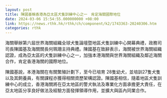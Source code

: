 ```yaml
---
layout: post
title: 陳國基稱香港為亞太區犬隻訓練中心之一　肯定海關國際地位
date: 2024-03-06 15:54:55.000000000 +08:00
link: https://news.rthk.hk/rthk/ch/component/k2/1743363-20240306.htm
categories: rthk
---
```


海關舉辦第六屆世界海關組織全球犬隻論壇暨地區犬隻訓練中心開幕典禮，政務司司長陳國基及海關關長何珮珊主持典禮。陳國基在致辭表示，海關被世界海關組織認證，成為亞太區的犬隻訓練中心之一，加強本港海關與世界海關組織及鄰近海關合作，肯定香港海關的國際地位。

陳國基說，本港海關在有關繁殖計劃下，至今已培育 28隻幼犬，並培訓27隻犬隻以及其飼養員，有關課程亦獲得相關資歷架構認證。陳國基相信，隨着地區犬隻訓練中心的成立，香港海關將在亞太地區的警犬執法及專業化方面承擔更大責任，在亞太地區分享良好做法及經驗方面發揮領導作用，並擴大與區內同業合作。
